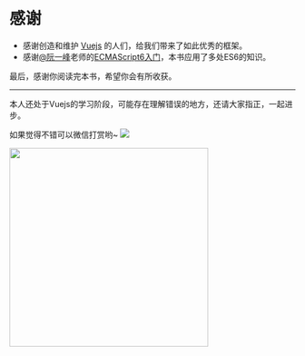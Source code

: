 # 感谢

- 感谢创造和维护 [Vuejs](https://cn.vuejs.org/) 的人们，给我们带来了如此优秀的框架。
- 感谢[@阮一峰](http://www.ruanyifeng.com/home.html)老师的[ECMAScript6入门](http://es6.ruanyifeng.com/)，本书应用了多处ES6的知识。

最后，感谢你阅读完本书，希望你会有所收获。

----

本人还处于Vuejs的学习阶段，可能存在理解错误的地方，还请大家指正，一起进步。

如果觉得不错可以微信打赏哟~ <image src="./_images/cracker.svg" />

<image src="./_images/wechat.jpg" width="350px" height="350px" />